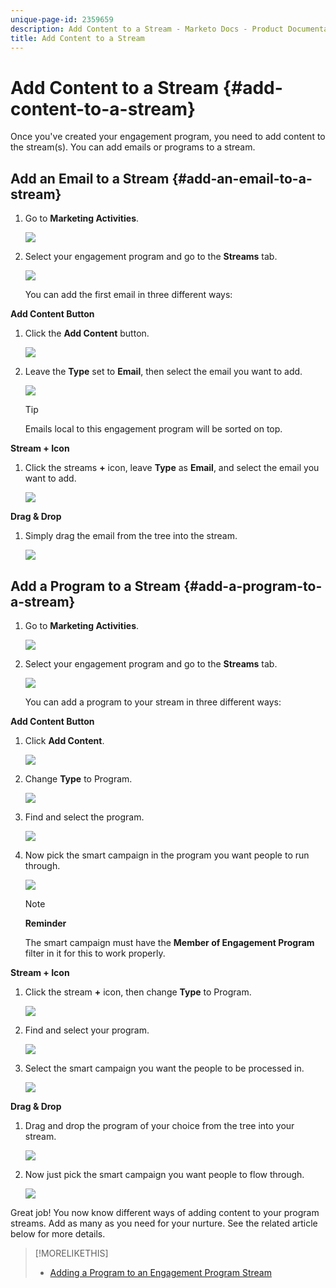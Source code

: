 ```yaml
---
unique-page-id: 2359659
description: Add Content to a Stream - Marketo Docs - Product Documentation
title: Add Content to a Stream
---
```


# Add Content to a Stream {#add-content-to-a-stream}

Once you've created your engagement program, you need to add content to the stream(s). You can add emails or programs to a stream.

## Add an Email to a Stream {#add-an-email-to-a-stream}

1. Go to **Marketing Activities**.

   ![](assets/login-marketing-activities-1.png)

1. Select your engagement program and go to the **Streams** tab.

   ![](assets/streamstab.jpg)

   You can add the first email in three different ways:

**Add Content Button**

1. Click the **Add Content** button.

   ![](assets/addcontentbutton.jpg)

1. Leave the **Type** set to **Email**, then select the email you want to add.

   ![](assets/image2014-9-15-15-3a44-3a58.png)

   >[!TIP]
   >
   >Emails local to this engagement program will be sorted on top.

**Stream + Icon**

1. Click the streams **+** icon, leave **Type** as **Email**, and select the email you want to add.

   ![](assets/image2014-9-15-15-3a45-3a25.png)

**Drag & Drop**

1. Simply drag the email from the tree into the stream.

   ![](assets/dragstreamcontent.jpg)

## Add a Program to a Stream {#add-a-program-to-a-stream}

1. Go to **Marketing Activities**.

   ![](assets/login-marketing-activities-1.png)

1. Select your engagement program and go to the **Streams** tab.

   ![](assets/streamstab.jpg)

   You can add a program to your stream in three different ways:

**Add Content Button**

1. Click **Add Content**.

   ![](assets/image2014-9-15-15-3a45-3a51.png)

1. Change **Type** to Program.

   ![](assets/image2014-9-15-15-3a46-3a0.png)

1. Find and select the program.

   ![](assets/image2014-9-15-15-3a46-3a11.png)

1. Now pick the smart campaign in the program you want people to run through.

   ![](assets/image2014-9-15-15-3a46-3a17.png)

   >[!NOTE]
   >
   >**Reminder**
   >
   >
   >The smart campaign must have the **Member of Engagement Program** filter in it for this to work properly.

**Stream + Icon**

1. Click the stream **+** icon, then change **Type** to Program.

   ![](assets/image2014-9-15-15-3a46-3a43.png)

1. Find and select your program.

   ![](assets/image2014-9-15-15-3a46-3a49.png)

1. Select the smart campaign you want the people to be processed in.

   ![](assets/image2014-9-15-15-3a46-3a54.png)

**Drag & Drop**

1. Drag and drop the program of your choice from the tree into your stream.

   ![](assets/streamcadence.jpg)

1. Now just pick the smart campaign you want people to flow through.

   ![](assets/image2014-9-15-15-3a47-3a8.png)

Great job! You now know different ways of adding content to your program streams. Add as many as you need for your nurture. See the related article below for more details.

>[!MORELIKETHIS]
>
>* [Adding a Program to an Engagement Program Stream](adding-a-program-to-an-engagement-program-stream.md)
>

